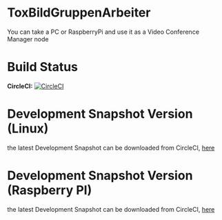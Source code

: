 # ToxBildGruppenArbeiter

You can take a PC or RaspberryPi and use it as a Video Conference Manager node

Build Status
=
**CircleCI:** [![CircleCI](https://circleci.com/gh/zoff99/ToxBildGruppenArbeiter/tree/master.png?style=badge)](https://circleci.com/gh/zoff99/ToxBildGruppenArbeiter)


Development Snapshot Version (Linux)
=
the latest Development Snapshot can be downloaded from CircleCI, [here](https://circleci.com/api/v1/project/zoff99/ToxBildGruppenArbeiter/latest/artifacts/0/$CIRCLE_ARTIFACTS/ubuntu_14_04_binaries/toxcam_static?filter=successful&branch=master)

Development Snapshot Version (Raspberry PI)
=
the latest Development Snapshot can be downloaded from CircleCI, [here](https://circleci.com/api/v1/project/zoff99/ToxBildGruppenArbeiter/latest/artifacts/0/$CIRCLE_ARTIFACTS/RASPI/toxcam_static?filter=successful&branch=master)

